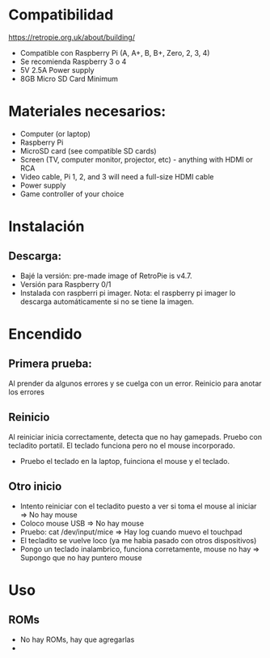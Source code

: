 # Compatibilidad
https://retropie.org.uk/about/building/

* Compatible con Raspberry Pi (A, A+, B, B+, Zero, 2, 3, 4)
* Se recomienda Raspberry 3 o 4
* 5V 2.5A Power supply
* 8GB Micro SD Card Minimum

# Materiales necesarios:

* Computer (or laptop)
* Raspberry Pi
* MicroSD card (see compatible SD cards)
* Screen (TV, computer monitor, projector, etc) - anything with HDMI or RCA
* Video cable, Pi 1, 2, and 3 will need a full-size HDMI cable
* Power supply
* Game controller of your choice

# Instalación
## Descarga:
* Bajé la versión: pre-made image of RetroPie is v4.7. 
* Versión  para Raspberry 0/1
* Instalada con raspberri pi imager. Nota: el raspberry pi imager lo descarga automáticamente si no se tiene la imagen.

# Encendido
## Primera prueba:
Al prender da algunos errores y se cuelga con un error. Reinicio para anotar los errores
## Reinicio
Al reiniciar inicia correctamente, detecta que no hay gamepads. Pruebo con tecladito portatil. El teclado funciona pero no el mouse incorporado. 
* Pruebo el teclado en la laptop, fuinciona el mouse y el teclado.
## Otro inicio
* Intento reiniciar con el tecladito puesto a ver si toma el mouse al iniciar => No hay mouse
* Coloco mouse USB => No hay mouse 
* Pruebo: cat /dev/input/mice  => Hay log cuando muevo el touchpad
* El tecladito se vuelve loco (ya me habia pasado con otros dispositivos)
* Pongo un teclado inalambrico, funciona corretamente, mouse no hay => Supongo que no hay puntero mouse

# Uso

## ROMs
* No hay ROMs, hay que agregarlas
* 
